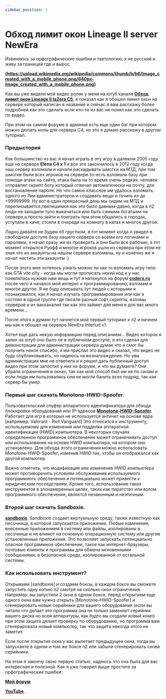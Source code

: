 ```yaml
---
sidebar_position: 1
---
```


# Обход лимит окон Lineage II server NewEra 

Извиняюсь за орфографические ошибки и тавтологию, я не русский и живу за границей где и вырос.

**(https://upload.wikimedia.org/wikipedia/commons/thumb/b/b6/Image_created_with_a_mobile_phone.png/640px-Image_created_with_a_mobile_phone.png)**

Как вы уже видели мой видео ролик у меня на ютуб канале **[Обход лимит окон Lineage II la2era C5](https://www.youtube.com/watch?v=NI0mZgQvBdM)**, я показал как я обошел лимит окон на сервере который написан в название и сейчас я вам расскажу более подробней как это сделать если кто-то из вас не понял как это сделать по видео.
 
При этом на самом форуме в админке есть еще один баг при котором можно дюпать колы для сервера С4, но это я думаю расскажу в другом туториал.
 
### Предыстория
Как большинство из вас я начал играть в эту игру в далеком 2005 году еще на сервере **Elena C4 x 1** и все это закончилось в 2012 году когда наш сервер взломали и начали раскидывать шмотки на МТД, при том шмотки были всех игроков на сервере то-есть взломали базу при помощи атаки на сайте, атака была на то время очень редкая, человек отправлял скрипт боту который отвечал автоматически на почту, для востановление пароля. Но что самое классное им удалось взломать одного из 7ми администраторов и создавать вещи и точить их до +99999999. Ну вот в один прекрасный день мы сидим на МТД и переписывается,пвепешимся как это было давным-давно, когда в л2 люди не заходили тупо выкачаться или быть самыми богатыми на сервере,а просто зайти и поиграть при этом общались в городах, уступали в каче, стояли в очереди на комнату в катах и многое другое.
 
Ладно давайте не будем об грустном,  в тот момент когда я увидел в свободном доступе базу нашего сервера со всеми его логинами и паролями, я начал сразу же их проверять и они были все рабочие, в тот момент открылся Руофф и многое игроков ушли из сервера при этом не зная что их аккаунты на нашем сервере взломаны, ну и конечно же я начал чистить эти аккаунты :)

После этого мне хотелось узнать можно ли как то взломать игру типо как GTA vite city - когда мы могли прописать некий код и у нас появлялась нужная нам вещь и тут я наткнулся на форум **[coderx.ru](http://coderx.ru/)** после чего и начался мой интерес к программированию, взломам и многое другое.
Я  не буду описывать тут людей с которыми я познакомился, как я начал изучать программирования или как я состоял в одной группе где писали разный софт,скрипты, взломы серверов и их вакханалия так как это займет для меня и для вас много времени...


После этого я думаю тут начнется мой первый туториал к л2 и начнем мы как я обошел на сервере NewEra Interlud x1.

Хотел еще дать некую информацию перед описанием...
Видео которое я залил на ютуб оно было не в публичном доступе, я это сделал для демонстрации для администрации сервера думая что я смог бы получить некое спасибо, я им прислал это видео и сказал, что видео не буду опубликовывать, но надеюсь на вознаграждение.
Но увы администрация мне не ответила и я решил дать публичный доступ видео при этом запостил у них на форуме, и что вы думаете? Они убрали ограничения в окнах, так как мой способ был им не по силам и если люди им пользовались они не могли банить всех подряд, так как сервер бы умер. 


### Первый шаг скачать  **Monotone-HWID-Spoofer**.

Пользовательский спуфер аппаратного идентификатора для обхода блокировки оборудования или IP-адресов **[Monotone-HWID-Spoofer](https://github.com/sr2echa/Monotone-HWID-Spoofer)**.
Работает для игр в которых не используется античит на основе ядра [например.  Valorant - Riot Vanguard]
Это относится к инструменту, используемому для изменения или подделки аппаратной идентификации (HWID) компьютера. В некоторых случаях определенное программное обеспечение может ограничивать доступ или использование на основе HWID компьютера, на котором оно установлено. Для обхода этого ограничения можно использовать Monotone-HWID-Spoofer, изменив HWID так, чтобы он отображался как другой компьютер.

Важно отметить, что модификация или изменение HWID компьютера может противоречить условиям обслуживания используемого программного обеспечения и потенциально может привести к юридическим последствиям. Кроме того, использование таких инструментов в злонамеренных целях, таких как пиратство или взлом программного обеспечения, является незаконным и неэтичным.


### Второй шаг скачать  **Sandboxie**.
**[sandboxie](https://sandboxie.en.uptodown.com/windows)**.
Sandboxie создает виртуальную среду, также известную как песочница, в которой запускается приложение. Любые изменения, внесенные приложением в систему или файлы, изолированы в песочнице и не влияют на основную операционную систему или другие установленные приложения. Это позволяет запускать потенциально опасное программное обеспечение, такое как интернет-браузеры, почтовые клиенты и программы для обмена мгновенными сообщениями, в безопасной среде, изолированной от остальной системы.

### Как использовать инструмент?

Открываем [sandboxie] и создаем боксы, в каждом боксе вы сможете запустить одну копию л2 смотря на сколько окон ограничения. Например: вы запустили 2 окна в одном боксе, перед открытием еще одного окна вам нужно открыть [Monotone-HWID-Spoofer]  и сгенерировать новые серийники для вашего оборудования (если вы читали что делает это программа она не только заменяет серийник вашего диска но всей аппаратуры, как будто вы создали новый комп) при этом защита делает проверку по оборудованию, но программа вам сгенерировала новый компьютер, так что защита некогда этого не заметит.

Если после открытия окна у вас вылетает предыдущее окна, тогда вы запускаете в одном и том же боксе л2 или забыли сгенерировать снова серийники.

На этом я закончу свою первую статью, надеюсь что она была для вас интересная и полезной.
Как я уже говорил выше простите за орфографические ошибки.


**[Мой форум](https://www.guardianelinks.com/)**.

**[YouTube](https://www.youtube.com/channel/UC2cJizU1GHtbEztNarpLnUA)**.
